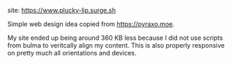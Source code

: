 site: https://www.plucky-lip.surge.sh

Simple web design idea copied from https://pyraxo.moe.

My site ended up being around 360 KB less because I did not use scripts from bulma to veritcally align my content. This is also properly responsive on pretty much all orientations and devices.
